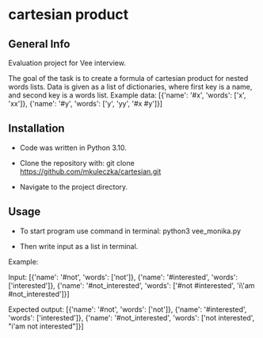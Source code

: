 # cartesian product

## General Info

Evaluation project for Vee interview.

The goal of the task is to create a formula of cartesian product for nested words lists. Data is given as a list of dictionaries, where first key is a name, and second key is a words list. Example data: [{'name': '#x', 'words': ['x', 'xx']}, {'name': '#y', 'words': ['y', 'yy', '#x #y']}]

## Installation

* Code was written in Python 3.10.

* Clone the repository with: git clone https://github.com/mkuleczka/cartesian.git

* Navigate to the project directory.


## Usage

* To start program use command in terminal: python3 vee_monika.py

* Then write input as a list in terminal.

Example:

Input: [{'name': '#not', 'words': ['not']}, {'name': '#interested', 'words': ['interested']}, {'name': '#not_interested', 'words': ['#not #interested', 'i\\'am #not_interested']}]

Expected output: [{'name': '#not', 'words': ['not']}, {'name': '#interested', 'words': ['interested']}, {'name': '#not_interested', 'words': ['not interested', "i'am not interested"]}]

